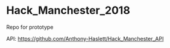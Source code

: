 # Hack_Manchester_2018
Repo for prototype

API: https://github.com/Anthony-Haslett/Hack_Manchester_API

